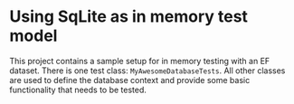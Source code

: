 ﻿# Using SqLite as in memory test model

This project contains a sample setup for in memory testing with an EF dataset.
There is one test class: `MyAwesomeDatabaseTests`. All other classes are used
to define the database context and provide some basic functionality that needs to
be tested.